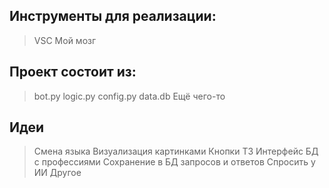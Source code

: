 ## Инструменты для реализации:
> VSC
> Мой мозг
## Проект состоит из:
> bot.py
> logic.py
> config.py
> data.db
> Ещё чего-то
## Идеи
> Смена языка
> Визуализация картинками
> Кнопки
> ТЗ
> Интерфейс
> БД с профессиями
> Сохранение в БД запросов и ответов
> Спросить у ИИ
> Другое
